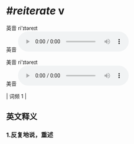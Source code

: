 # ***\#reiterate*** v
英音 ri'ɪtəreɪt  
英音
<audio src="./media/reiterate1.aac" controls="controls"></audio>

美音 ri'ɪtəreɪt  
美音
<audio src="./media/reiterate2.aac" controls="controls"></audio>



| 词频 1 |  

英文释义
---
### 1.**反复地说，重述**  


